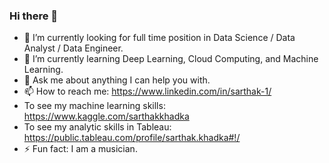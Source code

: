 ### Hi there 👋

- 🔭 I’m currently looking for full time position in Data Science / Data Analyst / Data Engineer.
- 🌱 I’m currently learning Deep Learning, Cloud Computing, and Machine Learning.
- 💬 Ask me about anything I can help you with.
- 📫 How to reach me: https://www.linkedin.com/in/sarthak-1/
-   To see my machine learning skills: https://www.kaggle.com/sarthakkhadka
-   To see my analytic skills in Tableau: https://public.tableau.com/profile/sarthak.khadka#!/
- ⚡ Fun fact: I am a musician.
